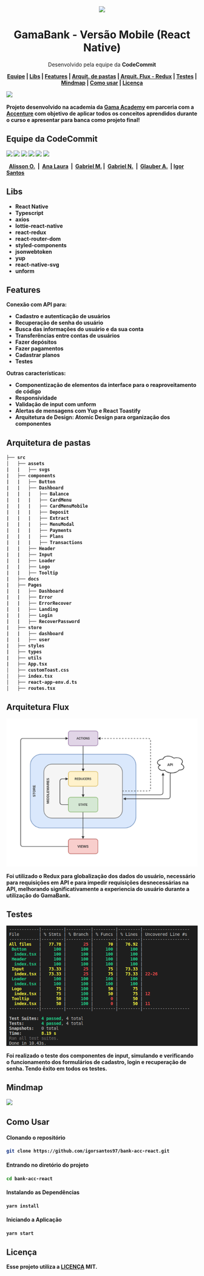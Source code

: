 <div align="center"> 
<img  src="https://assets.website-files.com/5ff79f3ebebf6b12f6b7747f/5ffe04fc6284b7e90070d985_logo-gama-academy.png" width="250" />
</div>
<h1 align="center"> GamaBank - Versão Mobile (React Native)</h1>

<p align="center">Desenvolvido pela equipe da <strong>CodeCommit

<p align="center"> 
    <a  href="#equipe-da-codecommit">Equipe</a> |
    <a  href="#libs">Libs</a> |
    <a  href="#features">Features</a> |
    <a  href="#arquitetura-de-pastas">Arquit. de pastas</a> |
    <a  href="#arquitetura-flux">Arquit. Flux - Redux</a> |
    <a  href="#testes">Testes</a> |
    <a  href="#mindmap">Mindmap</a> |
    <a  href="#como-usar">Como usar</a> |
    <a  href="#licença">Licença</a>
</p>

<img src="https://i.imgur.com/JBBd0Bx.png" />
<p>Projeto desenvolvido na academia da <a href="https://www.gama.academy/" target="_blank">Gama Academy</a> em parceria com a <a href="https://www.accenture.com/br-pt" target="_blank">Accenture</a> com objetivo de aplicar todos os conceitos aprendidos durante o curso e apresentar para banca como projeto final!</p>

## Equipe da CodeCommit

<a href="https://cutt.ly/blOnLPV" target="_blank"> 
<img src="https://cutt.ly/glOknQX" width="90"/></a>     
<a href="https://cutt.ly/7lOQfzv" target="_blank"> 
<img src="https://cutt.ly/MlOkJaB" width="90"/></a>     
<a href="https://cutt.ly/SlOQcBf" target="_blank"> 
<img src="https://cutt.ly/1lOlfra" width="90"/></a>     
<a href="https://cutt.ly/LlOQCM4" target="_blank"> 
<img src="https://cutt.ly/3lOj5ZR" width="90"/></a>      
<a href="https://cutt.ly/NlOm8Tm" target="_blank"> 
<img src="https://cutt.ly/jlOlWa2" width="90"/></a>
<a href="https://cutt.ly/slOQ5xI" target="_blank"> 
<img src="https://cutt.ly/JlOvHsQ" width="90"/>
</a>

&nbsp;&nbsp;<a href="https://cutt.ly/blOnLPV" rel="nofollow">Alisson O.</a>&nbsp; | &nbsp;<a href="https://cutt.ly/7lOQfzv" rel="nofollow">Ana Laura</a>&nbsp; | &nbsp;<a href="https://cutt.ly/SlOQcBf" rel="nofollow">Gabriel M.</a> | &nbsp;<a href="https://cutt.ly/LlOQCM4" rel="nofollow">Gabriel N.</a>&nbsp; | &nbsp;<a href="https://cutt.ly/NlOm8Tm" rel="nofollow">Glauber A.</a>&nbsp; | <a href="https://cutt.ly/slOQ5xI" rel="nofollow">Igor Santos</a>

## Libs

- React Native
- Typescript
- axios
- lottie-react-native
- react-redux
- react-router-dom
- styled-components
- jsonwebtoken
- yup
- react-native-svg
- unform

## Features

Conexão com API para:

- Cadastro e autenticação de usuários
- Recuperação de senha do usuário
- Busca das informações do usuário e da sua conta
- Transferências entre contas de usuários
- Fazer depósitos
- Fazer pagamentos
- Cadastrar planos
- Testes

Outras características:

- Componentização de elementos da interface para o reaproveitamento de código
- Responsividade
- Validação de input com unform
- Alertas de mensagens com Yup e React Toastify
- Arquitetura de Design: Atomic Design para organização dos componentes

## Arquitetura de pastas

```
├── src
│   ├── assets
|   |   ├── svgs
|   ├── components
|   |   ├── Button
|   |   ├── Dashboard
|   |   |   ├── Balance
|   |   |   ├── CardMenu
|   |   |   ├── CardMenuMobile
|   |   |   ├── Deposit
|   |   |   ├── Extract
|   |   |   ├── MenuModal
|   |   |   ├── Payments
|   |   |   ├── Plans
|   |   |   ├── Transactions
|   |   ├── Header
|   |   ├── Input
|   |   ├── Loader
|   |   ├── Logo
|   |   ├── Tooltip
|   ├── docs
|   ├── Pages
|   |   ├── Dashboard
|   |   ├── Error
|   |   ├── ErrorRecover
|   |   ├── Landing
|   |   ├── Login
|   |   ├── RecoverPassword
|   ├── store
|   |   ├── dashboard
|   |   ├── user
|   ├── styles
|   ├── types
|   ├── utils
|   ├── App.tsx
│   ├── customToast.css
│   ├── index.tsx
│   ├── react-app-env.d.ts
│   ├── routes.tsx
```

## Arquitetura Flux

<img  src="https://raw.githubusercontent.com/CodeCommit-GamaAcademy/React-CodeCommit/prod/src/docs/redux.png?token=ALJFOQHMY7WPIQOBX5A7LQTAHPHKO" />
<p>Foi utilizado o Redux para globalização dos dados do usuário, necessário para requisições em API e para impedir requisições desnecessárias na API, melhorando significativamente a experiencia do usuário durante a utilização do GamaBank.
</p>

## Testes

<img src="https://raw.githubusercontent.com/CodeCommit-GamaAcademy/React-CodeCommit/prod/src/docs/tdd-02.png?token=ALJFOQGXQ4IXYHMGD5RIAX3AHPHCA" />
<p>Foi realizado o teste dos componentes de input, simulando e verificando o funcionamento dos formulários de cadastro, login e recuperação de senha. Tendo êxito em todos os testes.</p>

## Mindmap

<img src="https://cutt.ly/llGiL2b" />

## Como Usar

#### Clonando o repositório

```bash
git clone https://github.com/igorsantos97/bank-acc-react.git
```

#### Entrando no diretório do projeto

```bash
cd bank-acc-react
```

#### Instalando as Dependências

```bash
yarn install
```

#### Iniciando a Aplicação

```bash
yarn start
```

## Licença

Esse projeto utiliza a <a href="https://cutt.ly/olGu4ds">LICENÇA</a> MIT.
